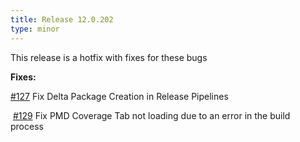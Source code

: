 ```yaml
---
title: Release 12.0.202
type: minor
---
```


This release is a hotfix with fixes for these bugs

**Fixes:**

[\#127](https://github.com/azlamsalam/sfpowerscripts/pull/127)&nbsp;Fix Delta Package Creation in Release Pipelines

&nbsp;[\#129](https://github.com/azlamsalam/sfpowerscripts/pull/129)&nbsp;Fix PMD Coverage Tab not loading due to an error in the build process
